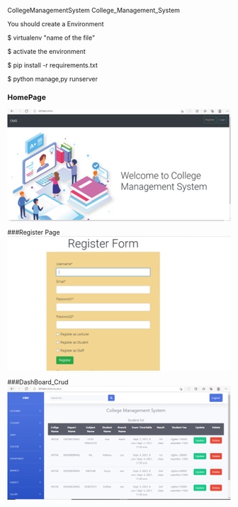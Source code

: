  CollegeManagementSystem
College_Management_System

You should create a Environment

$ virtualenv "name of the file"

$ activate the environment

$ pip install -r requirements.txt 


$ python manage,py runserver


###  HomePage
![HomePage](static/images/homepage.PNG)



###Register Page
![Register page](static/images/register.PNG)

###DashBoard_Crud
![Dashboard](static/images/Dashboard_with_student_details_crud.PNG)

























